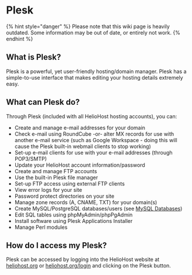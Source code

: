 # Plesk
{% hint style="danger" %} Please note that this wiki page is heavily outdated. Some information may be out of date, or entirely not work.  {% endhint %}

## What is Plesk?

Plesk is a powerful, yet user-friendly hosting/domain manager. Plesk has a simple-to-use interface that makes editing your hosting details extremely easy.

## What can Plesk do?

Through Plesk (included with all HelioHost hosting accounts), you can:

* Create and manage e-mail addresses for your domain
* Check e-mail using RoundCube -or- alter MX records for use with another e-mail service (such as Google Workspace - doing this will cause the Plesk built-in webmail clients to stop working)
* Set-up e-mail clients for use with your e-mail addresses (through POP3/SMTP)
* Update your HelioHost account information/password
* Create and manage FTP accounts
* Use the built-in Plesk file manager
* Set-up FTP access using external FTP clients
* View error logs for your site
* Password protect directories on your site
* Manage zone records (A, CNAME, TXT) for your domain(s)
* Create MySQL/PostgreSQL databases/users (see [MySQL Databases](../management/mysql.md))
* Edit SQL tables using phpMyAdmin/phpPgAdmin
* Install software using Plesk Applications Installer
* Manage Perl modules

## How do I access my Plesk?

Plesk can be accessed by logging into the HelioHost website at [heliohost.org](https://heliohost.org/) or [heliohost.org/login](https://heliohost.org/login/) and clicking on the Plesk button.